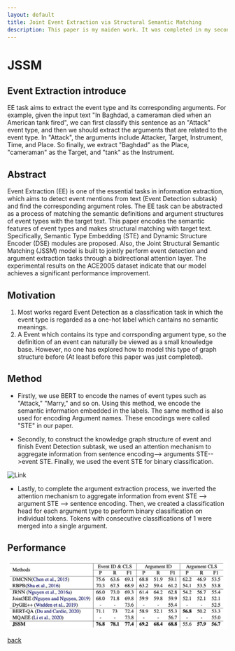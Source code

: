 ```yaml
---
layout: default
title: Joint Event Extraction via Structural Semantic Matching
description: This paper is my maiden work. It was completed in my second year(2020) of postgraduate study but was not published
---
```


# JSSM

## Event Extraction introduce

EE task aims to extract the event type and its corresponding arguments. For example, given the input text "In Baghdad, a cameraman died when an American tank fired", we can first classify this sentence as an "Attack" event type, and then we should extract the arguments that are related to the event type. In "Attack", the arguments include Attacker, Target, Instrument, Time, and Place. So finally, we extract "Baghdad" as the Place, "cameraman" as the Target, and "tank" as the Instrument.

## Abstract

Event Extraction (EE) is one of the essential tasks in information extraction, which aims to detect event mentions from text (Event Detection subtask) and find the corresponding argument roles. The EE task can be abstracted as a process of matching the semantic definitions and argument structures of event types with the target text. This paper encodes the semantic features of event types and makes structural matching with target text. Specifically, Semantic Type Embedding (STE) and Dynamic Structure Encoder (DSE) modules are proposed. Also, the Joint Structural Semantic Matching (JSSM) model is built to jointly perform event detection and argument extraction tasks through a bidirectional attention layer. The experimental results on the ACE2005 dataset indicate that our model achieves a significant performance improvement.


## Motivation

1. Most works regard Event Detection as a classification task in which the event type is regarded as a one-hot label which cantains no semantic meanings. 
2. A Event which contains its type and corrsponding argument type, so the definition of an event can naturally be viewed as a small knowledge base. However, no one has explored how to model this type of graph structure before (At least before this paper was just completed).
## Method

- Firstly, we use BERT to encode the names of event types such as "Attack," "Marry," and so on. Using this method, we encode the semantic information embedded in the labels. The same method is also used for encoding Argument names. These encodings were called "STE" in our paper.

- Secondly, to construct the knowledge graph structure of event and finish Event Detection subtask, we used an attention mechanism to aggregate information from sentence encoding--> arguments STE-->event STE. Finally, we used the event STE for binary classification.

![Link](../figure/JSSM_DSE.jpg)

- Lastly, to complete the argument extraction process, we inverted the attention mechanism to aggregate information from event STE --> argument STE --> sentence encoding. Then, we created a classification head for each argument type to perform binary classification on individual tokens. Tokens with consecutive classifications of 1 were merged into a single argument.
  
## Performance

![Link](../figure/JSSM_performance.jpg)



[back](./)
